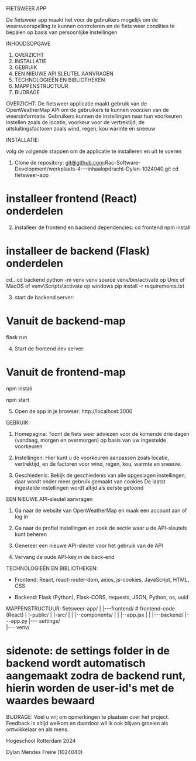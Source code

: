 FIETSWEER APP

De fietsweer app maakt het voor de gebruikers mogelijk om de weersvoorspelling te kunnen controleren en de fiets weer condities te bepalen op basis van persoonlijke instellingen

INHOUDSOPGAVE

1. OVERZICHT
2. INSTALLATIE
3. GEBRUIK
4. EEN NIEUWE API SLEUTEL AANVRAGEN
5. TECHNOLOGIEËN EN BIBLIOTHEKEN
6. MAPPENSTRUCTUUR
7. BIJDRAGE

OVERZICHT:
De fietsweer applicatie maakt gebruik van de OpenWeatherMap API om de gebruikers te kunnen voorzien van de weersinformatie. Gebruikers kunnen de instellingen naar hun voorkeuren instellen zoals de locatie, voorkeur voor de vertrektijd, de uitsluitingsfactoren zoals wind, regen, kou warmte en sneeuw

INSTALLATIE:

volg de volgende stappen om de applicatie te installeren en uit te voeren

1. Clone de repository:
git@github.com:Rac-Software-Development/werkplaats-4---inhaalopdracht-Dylan-1024040.git cd fietsweer-app

# installeer frontend (React) onderdelen
2. installeer de frontend en backend dependencies:
cd frontend
npm install

# installeer de backend (Flask) onderdelen
cd..
cd backend
python -m venv venv
source venv/bin/activate op Unix of MacOS of venv\Scripts\activate op windows
pip install -r requirements.txt

3. start de backend server:
# Vanuit de backend-map
flask run

4. Start de frontend dev server:
# Vanuit de frontend-map
npm install

npm start

5. Open de app in je browser: http://localhost:3000

GEBRUIK:
1. Homepagina: Toont de fiets weer adviezen voor de komende drie dagen (vandaag, morgen en overmorgen) op basis van uw ingestelde voorkeuren

2. Instellingen: Hier kunt u de voorkeuren aanpassen zoals locatie, vertrektijd, en de factoren voor wind, regen, kou, warmte en sneeuw.

3. Geschiedenis: Bekijk de geschiedenis van alle opgeslagen instellingen, daar wordt onder meer gebruik gemaakt van cookies De laatst ingestelde instellingen wordt altijd als eerste getoond


EEN NIEUWE API-sleutel aanvragen
1. Ga naar de website van OpenWeatherMap en maak een account aan of log in

2. Ga naar de profiel instellingen en zoek de sectie waar u de API-sleutels kunt beheren

3. Genereer een nieuwe API-sleutel voor het gebruik van de API

4. Vervang de oude API-key in de back-end

TECHNOLOGIEËN EN BIBLIOTHEKEN:
- Frontend: React, react-router-dom, axios, js-cookies, JavaScript, HTML, CSS

- Backend: Flask (Python), Flask-CORS, requests, JSON, Python, os, uuid

MAPPENSTRUCTUUR:
fietsweer-app/
|
|---frontend/          # frontend-code (React)
|      |-public/
|      |-src/
|      |  |--components/
|      |  |--app.jsx
|
|
|---backend/
       |---app.py
       |--- settings/  
       |--- venv/

# sidenote: de settings folder in de backend wordt automatisch aangemaakt zodra de backend runt, hierin worden de user-id's met de waardes bewaard


BIJDRAGE:
Voel u vrij om opmerkingen te plaatsen over het project. Feedback is altijd welkom en daardoor wil ik ook blijven groeien als ontwikkelaar en als mens.


Hogeschool Rotterdam 2024

Dylan Mendes Freire (1024040)




